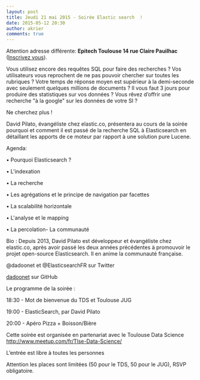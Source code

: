 ```yaml
---
layout: post
title: Jeudi 21 mai 2015 - Soirée Elastic search  !
date: 2015-05-12 20:30
author: akrier
comments: true
---
```


Attention adresse différente: **Epitech Toulouse 14 rue Claire Pauilhac** ([Inscrivez vous](http://jugevents.org/jugevents/event/show.html?id=56098)).

Vous utilisez encore des requêtes SQL pour faire des recherches ? Vos utilisateurs vous reprochent de ne pas pouvoir chercher sur toutes les rubriques ? Votre temps de réponse moyen est supérieur à la demi-seconde avec seulement quelques millions de documents ? Il vous faut 3 jours pour produire des statistiques sur vos données ? Vous rêvez d’offrir une recherche "à la google" sur les données de votre SI ?

Ne cherchez plus ! 

David Pilato, évangéliste chez elastic.co, présentera au cours de la soirée pourquoi et comment il est passé de la recherche SQL à Elasticsearch en détaillant les apports de ce moteur par rapport à une solution pure Lucene.



Agenda:


• Pourquoi Elasticsearch ?

•  L'indexation

•  La recherche

•  Les agrégations et le principe de navigation par facettes

•  La scalabilité horizontale

•  L'analyse et le mapping

•  La percolation- La communauté 


Bio :
Depuis 2013, David Pilato est développeur et évangéliste chez elastic.co, après avoir passé les deux années précédentes à promouvoir le projet open-source Elasticsearch. Il en anime la communauté française.

@dadoonet et @ElasticsearchFR sur Twitter

[dadoonet](https://github.com/dadoonet) sur GitHub


Le programme de la soirée : 

18:30 -  Mot de bienvenue  du TDS et Toulouse JUG

19:00 -  ElasticSearch, par David Pilato

20:00 - Apéro Pizza + Boisson/Bière  


Cette soirée est organisée en partenariat avec le Toulouse Data Science http://www.meetup.com/fr/Tlse-Data-Science/

L’entrée est libre à toutes les personnes 

Attention les places sont limitées (50 pour le TDS, 50 pour le JUG),  RSVP obligatoire.  

